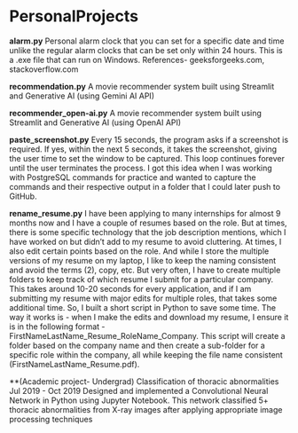 # PersonalProjects

**alarm.py**
Personal alarm clock that you can set for a specific date and time unlike the regular alarm clocks that can be set only within 24 hours. This is a .exe file that can run on Windows. 
References- geeksforgeeks.com, stackoverflow.com

**recommendation.py**
A movie recommender system built using Streamlit and Generative AI (using Gemini AI API)

**recommender_open-ai.py**
A movie recommender system built using Streamlit and Generative AI (using OpenAI API)

**paste_screenshot.py**
Every 15 seconds, the program asks if a screenshot is required. If yes, within the next 5 seconds, it takes the screenshot, giving the user time to set the window to be captured. This loop continues forever until the user terminates the process. I got this idea when I was working with PostgreSQL commands for practice and wanted to capture the commands and their respective output in a folder that I could later push to GitHub. 

**rename_resume.py**
I have been applying to many internships for almost 9 months now and I have a couple of resumes based on the role. But at times, there is some specific technology that the job description mentions, which I have worked on but didn’t add to my resume to avoid cluttering. At times, I also edit certain points based on the role. And while I store the multiple versions of my resume on my laptop, I like to keep the naming consistent and avoid the terms (2), copy, etc. But very often, I have to create multiple folders to keep track of which resume I submit for a particular company. This takes around 10-20 seconds for every application, and if I am submitting my resume with major edits for multiple roles, that takes some additional time. So, I built a short script in Python to save some time. The way it works is - when I make the edits and download my resume, I ensure it is in the following format -FirstNameLastName_Resume_RoleName_Company. This script will create a folder based on the company name and then create a sub-folder for a specific role within the company, all while keeping the file name consistent (FirstNameLastName_Resume.pdf). 

**(Academic project- Undergrad) Classification of thoracic abnormalities				                           Jul 2019 - Oct 2019 
Designed and implemented a Convolutional Neural Network in Python using Jupyter Notebook. This network classified 5+ thoracic abnormalities from X-ray images after applying appropriate image processing techniques
